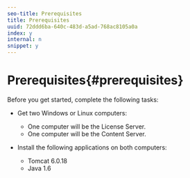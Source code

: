 ```yaml
---
seo-title: Prerequisites
title: Prerequisites
uuid: 72ddd6ba-640c-483d-a5ad-768ac8105a0a
index: y
internal: n
snippet: y
---
```


# Prerequisites{#prerequisites}

Before you get started, complete the following tasks:

* Get two Windows or Linux computers:

    * One computer will be the License Server. 
    * One computer will be the Content Server.

* Install the following applications on both computers:

    * Tomcat 6.0.18 
    * Java 1.6

